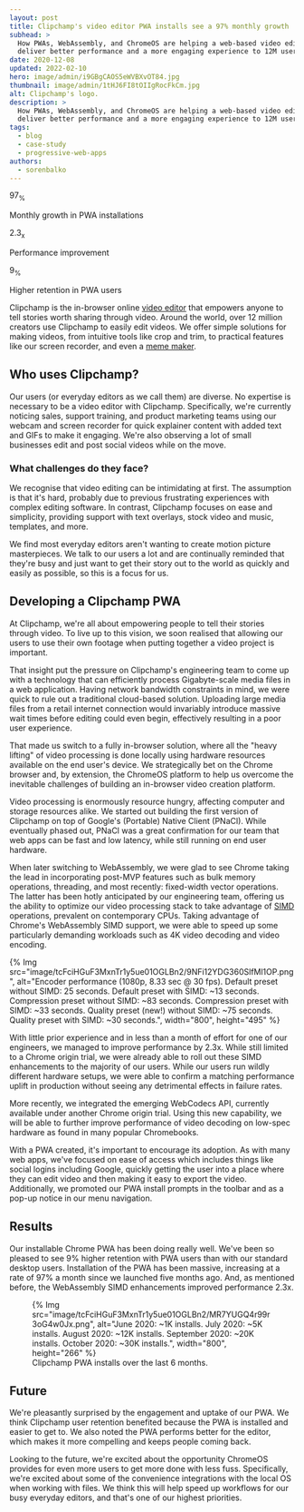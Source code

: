 ```yaml
---
layout: post
title: Clipchamp's video editor PWA installs see a 97% monthly growth
subhead: >
  How PWAs, WebAssembly, and ChromeOS are helping a web-based video editor
  deliver better performance and a more engaging experience to 12M users.
date: 2020-12-08
updated: 2022-02-10
hero: image/admin/i9GBgCAOS5eWVBXvOT84.jpg
thumbnail: image/admin/1tHJ6FI8tOIIgRocFkCm.jpg
alt: Clipchamp's logo.
description: >
  How PWAs, WebAssembly, and ChromeOS are helping a web-based video editor
  deliver better performance and a more engaging experience to 12M users.
tags:
  - blog
  - case-study
  - progressive-web-apps
authors:
  - sorenbalko
---
```


<div class="stats">
  <div class="stats__item">
    <p class="stats__figure">97<sub>%</sub></p>
    <p>Monthly growth in PWA installations</p>
  </div>
  <div class="stats__item">
    <p class="stats__figure">2.3<sub>x</sub></p>
    <p>Performance improvement</p>
  </div>
  <div class="stats__item">
    <p class="stats__figure">9<sub>%</sub></p>
    <p>Higher retention in PWA users</p>
  </div>
</div>

Clipchamp is the in-browser online [video
editor](https://clipchamp.com/en/video-editor/) that empowers anyone to tell
stories worth sharing through video. Around the world, over 12 million creators
use Clipchamp to easily edit videos. We offer simple solutions for making videos,
from intuitive tools like crop and trim, to practical features like our screen
recorder, and even a [meme maker](https://clipchamp.com/en/video-meme-generator/).

## Who uses Clipchamp?

Our users (or everyday editors as we call them) are diverse. No expertise is
necessary to be a video editor with Clipchamp. Specifically, we're currently
noticing sales, support training, and product marketing teams using our webcam
and screen recorder for quick explainer content with added text and GIFs to make
it engaging. We're also observing a lot of small businesses edit and post social
videos while on the move.

### What challenges do they face?

We recognise that video editing can be intimidating at first. The assumption is
that it's hard, probably due to previous frustrating experiences with complex
editing software. In contrast, Clipchamp focuses on ease and simplicity,
providing support with text overlays, stock video and music, templates, and
more.

We find most everyday editors aren't wanting to create motion picture
masterpieces. We talk to our users a lot and are continually reminded that
they're busy and just want to get their story out to the world as quickly and
easily as possible, so this is a focus for us.

## Developing a Clipchamp PWA

At Clipchamp, we're all about empowering people to tell their stories through
video. To live up to this vision, we soon realised that allowing our users to
use their own footage when putting together a video project is important.

That insight put the pressure on Clipchamp's engineering team to come up with a
technology that can efficiently process Gigabyte-scale media files in a web
application. Having network bandwidth constraints in mind, we were quick to rule
out a traditional cloud-based solution. Uploading large media files from a
retail internet connection would invariably introduce massive wait times
before editing could even begin, effectively resulting in a poor user
experience.

That made us switch to a fully in-browser solution, where all the "heavy
lifting" of video processing is done locally using hardware resources available
on the end user's device. We strategically bet on the Chrome browser and, by
extension, the ChromeOS platform to help us overcome the inevitable challenges
of building an in-browser video creation platform.

Video processing is enormously resource hungry, affecting computer and storage
resources alike. We started out building the first version of Clipchamp on top
of Google's (Portable) Native Client (PNaCl). While eventually phased out, PNaCl
was a great confirmation for our team that web apps can be fast and low latency,
while still running on end user hardware.

When later switching to WebAssembly, we were glad to see Chrome taking the lead
in incorporating post-MVP features such as bulk memory operations, threading,
and most recently: fixed-width vector operations. The latter has been hotly
anticipated by our engineering team, offering us the ability to optimize our
video processing stack to take advantage of [SIMD](https://v8.dev/features/simd)
operations, prevalent on contemporary CPUs. Taking advantage of Chrome's
WebAssembly SIMD support, we were able to speed up some particularly demanding
workloads such as 4K video decoding and video encoding.

{% Img src="image/tcFciHGuF3MxnTr1y5ue01OGLBn2/9NFi12YDG360SlfMl1OP.png", alt="Encoder performance (1080p, 8.33 sec @ 30 fps). Default preset without SIMD: 25 seconds. Default preset with SIMD: ~13 seconds. Compression preset without SIMD: ~83 seconds. Compression preset with SIMD: ~33 seconds. Quality preset (new!) without SIMD: ~75 seconds. Quality preset with SIMD: ~30 seconds.", width="800", height="495" %}

With little prior experience and in less than a month of effort for one of our
engineers, we managed to improve performance by 2.3x. While still limited to a
Chrome origin trial, we were already able to roll out these SIMD enhancements to
the majority of our users. While our users run wildly different hardware setups,
we were able to confirm a matching performance uplift in production without
seeing any detrimental effects in failure rates.

More recently, we integrated the emerging WebCodecs API, currently available
under another Chrome origin trial. Using this new capability, we will be able to
further improve performance of video decoding on low-spec hardware as found
in many popular Chromebooks.

With a PWA created, it's important to encourage its adoption. As with many web
apps, we've focused on ease of access which includes things like social logins
including Google, quickly getting the user into a place where they can edit
video and then making it easy to export the video. Additionally, we promoted
our PWA install prompts in the toolbar and as a pop-up notice in our menu
navigation.

## Results

Our installable Chrome PWA has been doing really well. We've been so pleased to
see 9% higher retention with PWA users than with our standard desktop users.
Installation of the PWA has been massive, increasing at a rate of 97% a month
since we launched five months ago. And, as mentioned before, the WebAssembly
SIMD enhancements improved performance 2.3x.

<figure>
  {% Img src="image/tcFciHGuF3MxnTr1y5ue01OGLBn2/MR7YUGQ4r99r3oG4w0Jx.png", alt="June 2020: ~1K installs. July 2020: ~5K installs. August 2020: ~12K installs. September 2020: ~20K installs. October 2020: ~30K installs.", width="800", height="266" %}
  <figcaption>
    Clipchamp PWA installs over the last 6 months.
  </figcaption>
</figure>

## Future

We're pleasantly surprised by the engagement and uptake of our PWA. We think
Clipchamp user retention benefited because the PWA is installed and easier to
get to. We also noted the PWA performs better for the editor, which makes it
more compelling and keeps people coming back.

Looking to the future, we're excited about the opportunity ChromeOS provides
for even more users to get more done with less fuss. Specifically, we're excited
about some of the convenience integrations with the local OS when working with
files. We think this will help speed up workflows for our busy everyday editors,
and that's one of our highest priorities.

